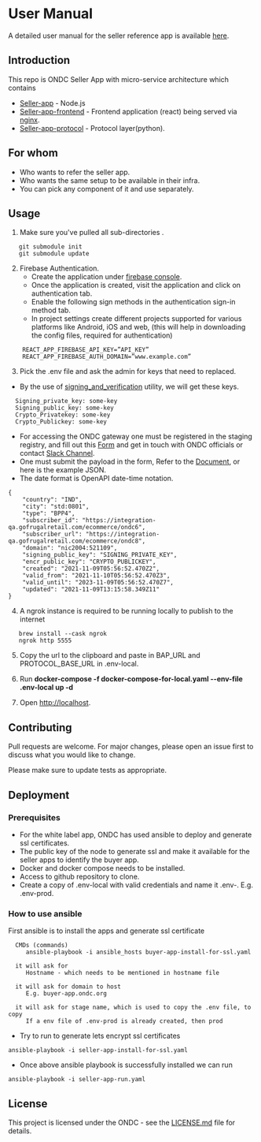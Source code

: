 # User Manual

A detailed user manual for the seller reference app is available [here](https://docs.google.com/document/d/1-8OIo8Ka6Z4ey1amxG_a69lLM0B6tozsWmzwrQmgHKQ/edit).

## Introduction

This repo is ONDC Seller App with micro-service architecture which contains
- [Seller-app](https://github.com/ONDC-Official/seller-app.git) - Node.js
- [Seller-app-frontend](https://github.com/ONDC-Official/seller-app-frontend.git) - Frontend application (react) being served via [nginx](https://www.nginx.com).
- [Seller-app-protocol](https://github.com/ONDC-Official/seller-app-protocol.git) - Protocol layer(python).


## For whom 

- Who wants to refer the seller app.
- Who wants the same setup to be available in their infra.
- You can pick any component of it and use separately.



## Usage

1. Make sure you've pulled all sub-directories . 
```
   git submodule init
   git submodule update
```

2. Firebase Authentication.
     * Create the application under [firebase console](http://console.firebase.google.com).
     * Once the application is created, visit the application and click on authentication tab.
     * Enable the following sign methods in the authentication sign-in method tab. 
     * In project settings create different projects supported for various platforms like Android, iOS and web, (this will help in downloading the config files, required for authentication)

```
    REACT_APP_FIREBASE_API_KEY=”API_KEY”
    REACT_APP_FIREBASE_AUTH_DOMAIN=”www.example.com”
```

3. Pick the .env file and ask the admin for keys that need to replaced.
  * By the use of [signing_and_verification](https://github.com/ONDC-Official/reference-implementations/tree/main/utilities/signing_and_verification) utility, we will get these keys.

```
  Signing_private_key: some-key
  Signing_public_key: some-key 
  Crypto_Privatekey: some-key
  Crypto_Publickey: some-key
```
* For accessing the ONDC gateway one must be registered in the staging registry, and fill out this [Form](https://docs.google.com/forms/d/e/1FAIpQLSdz5-LLGX4m_pOQNFstoZQd5zhb68md_9zoX-dC8N8j2DABbA/alreadyresponded) and get in touch with ONDC officials or contact [Slack Channel](https://witsinnovationlab.slack.com/archives/C0280AR5CUQ).
* One must submit the payload in the form, Refer to the [Document](https://docs.google.com/document/d/1HnOeTBWvYXO8kjAEHSrR6W8XICsPfKGIT6B_IhmvVV0/edit), or here is the example JSON.
* The date format is OpenAPI date-time notation.
```
{
    "country": "IND",
    "city": "std:0801",
    "type": "BPP4",
    "subscriber_id": "https://integration-qa.gofrugalretail.com/ecommerce/ondc6",
    "subscriber_url": "https://integration-qa.gofrugalretail.com/ecommerce/ondc8",
    "domain": "nic2004:521109",
    "signing_public_key": "SIGNING_PRIVATE_KEY",
    "encr_public_key": "CRYPTO_PUBLICKEY",
    "created": "2021-11-09T05:56:52.470Z2",
    "valid_from": "2021-11-10T05:56:52.470Z3",
    "valid_until": "2023-11-09T05:56:52.470Z7",
    "updated": "2021-11-09T13:15:58.349Z11"
}
```

4. A ngrok instance is required to be running locally to publish to the internet

```
   brew install --cask ngrok
   ngrok http 5555
```

5. Copy the url to the clipboard and paste in BAP_URL and PROTOCOL_BASE_URL in .env-local.

6. Run
**docker-compose -f docker-compose-for-local.yaml --env-file .env-local up -d**

7. Open [http://localhost](http://localhost).



## Contributing

Pull requests are welcome. For major changes, please open an issue first
to discuss what you would like to change.

Please make sure to update tests as appropriate.

## Deployment

### Prerequisites

* For the white label app, ONDC has used ansible to deploy and generate ssl certificates.
* The public key of the node to generate ssl and make it available for the seller apps to identify the buyer app.
* Docker and docker compose needs to be installed.
* Access to github repository to clone.
* Create a copy of .env-local with valid credentials and name it .env-<stagename>. E.g. .env-prod.

### How to use ansible

First ansible is to install the apps and generate ssl certificate


```
  CMDs (commands)
     ansible-playbook -i ansible_hosts buyer-app-install-for-ssl.yaml 

  it will ask for
	 Hostname - which needs to be mentioned in hostname file

  it will ask for domain to host
     E.g. buyer-app.ondc.org
 
  it will ask for stage name, which is used to copy the .env file, to copy
     If a env file of .env-prod is already created, then prod

```


* Try to run to generate lets encrypt ssl certificates
```
ansible-playbook -i seller-app-install-for-ssl.yaml
```

* Once above ansible playbook is successfully installed we can run

```
ansible-playbook -i seller-app-run.yaml

```

## License

This project is licensed under the ONDC - see the [LICENSE.md](LICENSE.md) file for details.

